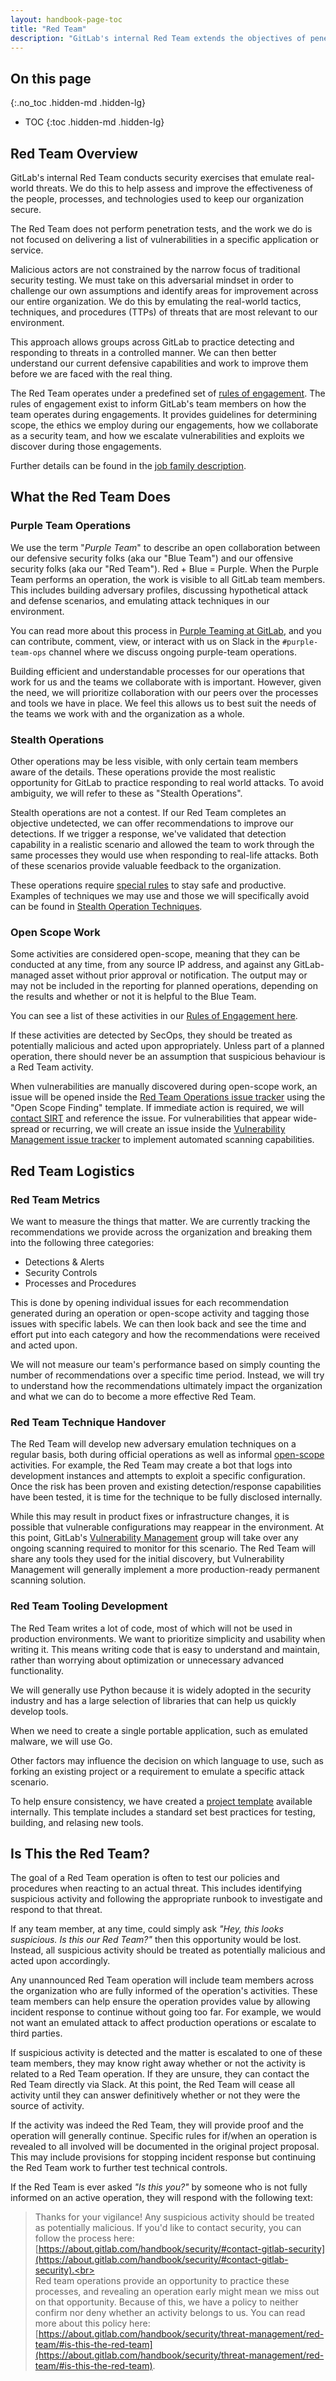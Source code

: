 ```yaml
---
layout: handbook-page-toc
title: "Red Team"
description: "GitLab's internal Red Team extends the objectives of penetration testing by examining the security posture of the organization and their ability to implement effective cyber defenses."
---
```


## On this page
{:.no_toc .hidden-md .hidden-lg}

- TOC
{:toc .hidden-md .hidden-lg}

## Red Team Overview

GitLab's internal Red Team conducts security exercises that emulate real-world threats. We do this to help assess and improve the effectiveness of the people, processes, and technologies used to keep our organization secure.

The Red Team does not perform penetration tests, and the work we do is not focused on delivering a list of vulnerabilities in a specific application or service.

Malicious actors are not constrained by the narrow focus of traditional security testing. We must take on this adversarial mindset in order to challenge our own assumptions and identify areas for improvement across our entire organization. We do this by emulating the real-world tactics, techniques, and procedures (TTPs) of threats that are most relevant to our environment.

This approach allows groups across GitLab to practice detecting and responding to threats in a controlled manner. We can then better understand our current defensive capabilities and work to improve them before we are faced with the real thing.

The Red Team operates under a predefined set of [rules of engagement](./red-team-roe.html). The rules of engagement exist to inform GitLab's team members on how the team operates during engagements. It provides guidelines for determining scope, the ethics we employ during our engagements, how we collaborate as a security team, and how we escalate vulnerabilities and exploits we discover during those engagements.

Further details can be found in the [job family description](/job-families/security/security-engineer/#red-team).

## What the Red Team Does

### Purple Team Operations

We use the term "*Purple Team*" to describe an open collaboration between our defensive security folks (aka our "Blue Team") and our offensive security folks (aka our "Red Team"). Red + Blue = Purple. When the Purple Team performs an operation, the work is visible to all GitLab team members. This includes building adversary profiles, discussing hypothetical attack and defense scenarios, and emulating attack techniques in our environment.

You can read more about this process in [Purple Teaming at GitLab](purple-teaming/), and you can contribute, comment, view, or interact with us on Slack in the `#purple-team-ops` channel where we discuss ongoing purple-team operations.

Building efficient and understandable processes for our operations that work for us and the teams we collaborate with is important.  However, given the need, we will prioritize collaboration with our peers over the processes and tools we have in place.  We feel this allows us to best suit the needs of the teams we work with and the organization as a whole.

### Stealth Operations

Other operations may be less visible, with only certain team members aware of the details. These operations provide the most realistic opportunity for GitLab to practice responding to real world attacks. To avoid ambiguity, we will refer to these as "Stealth Operations".

Stealth operations are not a contest. If our Red Team completes an objective undetected, we can offer recommendations to improve our detections. If we trigger a response, we've validated that detection capability in a realistic scenario and allowed the team to work through the same processes they would use when responding to real-life attacks. Both of these scenarios provide valuable feedback to the organization.

These operations require [special rules](./red-team-roe.html#stealth-operations) to stay safe and productive. Examples of techniques we may use and those we will specifically avoid can be found in [Stealth Operation Techniques](./red-team-roe.html#stealth-operation-techniques).

### Open Scope Work

Some activities are considered open-scope, meaning that they can be conducted at any time, from any source IP address, and against any GitLab-managed asset without prior approval or notification. The output may or may not be included in the reporting for planned operations, depending on the results and whether or not it is helpful to the Blue Team.

You can see a list of these activities in our [Rules of Engagement here](./red-team-roe.html#open-scope-techniques).

If these activities are detected by SecOps, they should be treated as potentially malicious and acted upon appropriately. Unless part of a planned operation, there should never be an assumption that suspicious behaviour is a Red Team activity.

When vulnerabilities are manually discovered during open-scope work, an issue will be opened inside the [Red Team Operations issue tracker](https://gitlab.com/gitlab-com/gl-security/threatmanagement/redteam/redteam-internal/red-team-operations/-/issues) using the "Open Scope Finding" template. If immediate action is required, we will [contact SIRT](https://about.gitlab.com/handbook/security/#-contacting-the-team) and reference the issue. For vulnerabilities that appear wide-spread or recurring, we will create an issue inside the [Vulnerability Management issue tracker](https://gitlab.com/gitlab-com/gl-security/threatmanagement/vulnerability-management/vulnerability-management-internal/vulnerability-management-tracker/-/issues) to implement automated scanning capabilities.

## Red Team Logistics

### Red Team Metrics

We want to measure the things that matter. We are currently tracking the recommendations we provide across the organization and breaking them into the following three categories:

- Detections & Alerts
- Security Controls
- Processes and Procedures

This is done by opening individual issues for each recommendation generated during an operation or open-scope activity and tagging those issues with specific labels. We can then look back and see the time and effort put into each category and how the recommendations were received and acted upon.

We will not measure our team's performance based on simply counting the number of recommendations over a specific time period. Instead, we will try to understand how the recommendations ultimately impact the organization and what we can do to become a more effective Red Team.

### Red Team Technique Handover

The Red Team will develop new adversary emulation techniques on a regular basis, both during official operations as well as informal [open-scope](#open-scope-work) activities. For example, the Red Team may create a bot that logs into development instances and attempts to exploit a specific configuration. Once the risk has been proven and existing detection/response capabilities have been tested, it is time for the technique to be fully disclosed internally.

While this may result in product fixes or infrastructure changes, it is possible that vulnerable configurations may reappear in the environment. At this point, GitLab's [Vulnerability Management](https://about.gitlab.com/handbook/security/threat-management/vulnerability-management/) group will take over any ongoing scanning required to monitor for this scenario. The Red Team will share any tools they used for the initial discovery, but Vulnerability Management will generally implement a more production-ready permanent scanning solution.

### Red Team Tooling Development

The Red Team writes a lot of code, most of which will not be used in production environments. We want to prioritize simplicity and usability when writing it. This means writing code that is easy to understand and maintain, rather than worrying about optimization or unnecessary advanced functionality.

We will generally use Python because it is widely adopted in the security industry and has a large selection of libraries that can help us quickly develop tools.

When we need to create a single portable application, such as emulated malware, we will use Go.

Other factors may influence the decision on which language to use, such as forking an existing project or a requirement to emulate a specific attack scenario.

To help ensure consistency, we have created a [project template](https://gitlab.com/gitlab-com/gl-security/threatmanagement/redteam/redteam-internal/templates/red-team-tooling-template) available internally. This template includes a standard set best practices for testing, building, and relasing new tools.

## Is This the Red Team?

The goal of a Red Team operation is often to test our policies and procedures when reacting to an actual threat. This includes identifying suspicious activity and following the appropriate runbook to investigate and respond to that threat.

If any team member, at any time, could simply ask *"Hey, this looks suspicious. Is this our Red Team?"* then this opportunity would be lost. Instead, all suspicious activity should be treated as potentially malicious and acted upon accordingly.

Any unannounced Red Team operation will include team members across the organization who are fully informed of the operation's activities. These team members can help ensure the operation provides value by allowing incident response to continue without going too far. For example, we would not want an emulated attack to affect production operations or escalate to third parties.

If suspicious activity is detected and the matter is escalated to one of these team members, they may know right away whether or not the activity is related to a Red Team operation. If they are unsure, they can contact the Red Team directly via Slack. At this point, the Red Team will cease all activity until they can answer definitively whether or not they were the source of activity.

If the activity was indeed the Red Team, they will provide proof and the operation will generally continue. Specific rules for if/when an operation is revealed to all involved will be documented in the original project proposal. This may include provisions for stopping incident response but continuing the Red Team work to further test technical controls.

If the Red Team is ever asked *"Is this you?"* by someone who is not fully informed on an active operation, they will respond with the following text:

> Thanks for your vigilance! Any suspicious activity should be treated as potentially malicious. If you'd like to contact security, you can follow the process here: [https://about.gitlab.com/handbook/security/#contact-gitlab-security](https://about.gitlab.com/handbook/security/#contact-gitlab-security).<br><br>Red team operations provide an opportunity to practice these processes, and revealing an operation early might mean we miss out on that opportunity. Because of this, we have a policy to neither confirm nor deny whether an activity belongs to us. You can read more about this policy here: [https://about.gitlab.com/handbook/security/threat-management/red-team/#is-this-the-red-team](https://about.gitlab.com/handbook/security/threat-management/red-team/#is-this-the-red-team).

